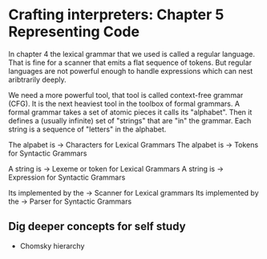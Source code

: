 # Crafting interpreters: Chapter 5 Representing Code
In chapter 4 the lexical grammar that we used is called a regular language. That
is fine for a scanner that emits a flat sequence of tokens. But regular
languages are not powerful enough to handle expressions which can nest
aribtrarily deeply.

We need a more powerful tool, that tool is called context-free grammar (CFG). It
is the next heaviest tool in the toolbox of formal grammars. A formal grammar
takes a set of atomic pieces it calls its "alphabet". Then it defines a (usually
infinite) set of "strings" that are "in" the grammar. Each string is a sequence
of "letters" in the alphabet.

The alpabet is -> Characters for Lexical Grammars
The alpabet is -> Tokens for Syntactic Grammars

A string is -> Lexeme or token for Lexical Grammars
A string is -> Expression for Syntactic Grammars

Its implemented by the -> Scanner for Lexical grammars
Its implemented by the -> Parser for Syntactic Grammars

## Dig deeper concepts for self study
- Chomsky hierarchy

